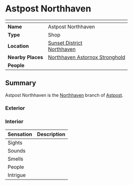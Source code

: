 # Astpost Northhaven

| []() | |
| --- | --- |
| **Name** | Astpost Northhaven |
| **Type** | Shop |
| **Location** | [Sunset District](../../districts/sunset-district.md)<br>[Northhaven](../../cities/northhaven.md) |
| **Nearby Places** | [Northhaven Astornox Stronghold](../../strongholds/northhaven-astornox-stronghold.md) |
| **People** | |

## Summary

Astpost Northhaven is the [Northhaven](../../cities/northhaven.md) branch of [Astpost](../../../organisations/government/astpost.md).

### Exterior

### Interior

| Sensation | Description |
| ---- | --- |
| Sights | |
| Sounds | |
| Smells | |
| People | |
| Intrigue | |
